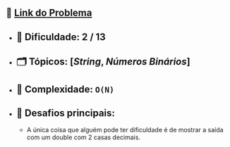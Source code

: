 🔗 [Link do Problema](https://codeforces.com/gym/105925/problem/D)
-


- 🧩 **Dificuldade:** 2 / 13
    -
- 🗂 **Tópicos:** [*String*, *Números Binários*]  
    -
- 🧮 **Complexidade:** `O(N)`  
    -
- 🎯 **Desafios principais:** 
    - 
    - A única coisa que alguém pode ter dificuldade é de mostrar a saída com um double com 2 casas decimais.
